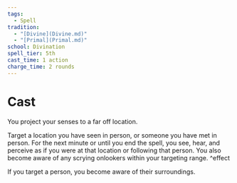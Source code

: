 ```yaml
---  
tags:  
  - Spell  
tradition:  
  - "[Divine](Divine.md)"  
  - "[Primal](Primal.md)"  
school: Divination  
spell_tier: 5th  
cast_time: 1 action  
charge_time: 2 rounds  
---  
```

# Cast  
  
You project your senses to a far off location.  
  
Target a location you have seen in person, or someone you have met in person. For the next minute or until you end the spell, you see, hear, and perceive as if you were at that location or following that person. You also become aware of any scrying onlookers within your targeting range. ^effect  
  
If you target a person, you become aware of their surroundings.